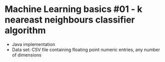 # Machine Learning basics #01 - k neareast neighbours classifier algorithm
- Java implementation
- Data set: CSV file containing floating point numeric entries, any number of dimensions

